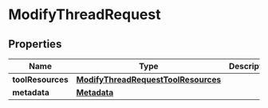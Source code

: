 # ModifyThreadRequest

## Properties
Name | Type | Description | Notes
------------ | ------------- | ------------- | -------------
**toolResources** | [**ModifyThreadRequestToolResources**](ModifyThreadRequestToolResources.md) |  |  [optional]
**metadata** | [**Metadata**](Metadata.md) |  |  [optional]
